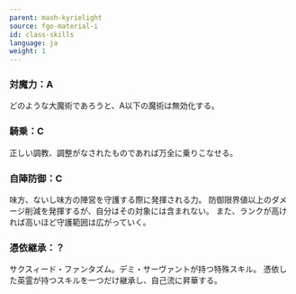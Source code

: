 ```yaml
---
parent: mash-kyrielight
source: fgo-material-i
id: class-skills
language: ja
weight: 1
---
```


### 対魔力：A

どのような大魔術であろうと、A以下の魔術は無効化する。

### 騎乗：C

正しい調教、調整がなされたものであれば万全に乗りこなせる。

### 自陣防御：C

味方、ないし味方の陣営を守護する際に発揮される力。
防御限界値以上のダメージ削減を発揮するが、自分はその対象には含まれない。
また、ランクが高ければ高いほど守護範囲は広がっていく。

### 憑依継承：？

サクスィード・ファンタズム。デミ・サーヴァントが持つ特殊スキル。
憑依した英霊が持つスキルを一つだけ継承し、自己流に昇華する。
